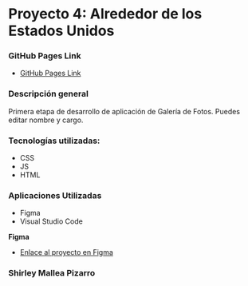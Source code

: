 # Proyecto 4: Alrededor de los Estados Unidos

### GitHub Pages Link
* [GitHub Pages Link](https://shimapi.github.io/web_project_4_esp/)

### Descripción general
Primera etapa de desarrollo de aplicación de Galería de Fotos.
Puedes editar nombre y cargo.

### Tecnologías utilizadas:
* CSS
* JS
* HTML

### Aplicaciones Utilizadas
* Figma
* Visual Studio Code

**Figma**

* [Enlace al proyecto en Figma](https://www.figma.com/file/LDMgqWesKpQkIwhOfEBuTS/WEB%2C-Sprint-5%3A-Around-The-U.S.-%7C-desktop-%2B-mobile?node-id=0%3A1)

### Shirley Mallea Pizarro
